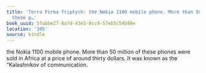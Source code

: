 ```yaml
---
title: 'Terra Firma Triptych: the Nokia 1100 mobile phone. More than 50 million of
  these p…'
book_uuid: 5fabbe27-8a7d-43e3-8cc9-57eb5c54b98e
location: '345'
source: kindle
---
```


the Nokia 1100 mobile phone. More than 50 million of these phones were sold in Africa at a price of around thirty dollars. It was known as the “Kalashnikov of communication.